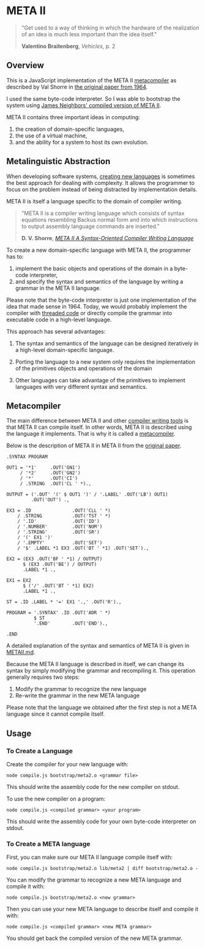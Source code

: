 # META II

> "Get used to a way of thinking in which the hardware of the realization of an idea is much less important than the idea itself."
>
> **Valentino Braitenberg**, *Vehicles*, p. 2

## Overview

This is a JavaScript implementation of the META II [metacompiler](http://en.wikipedia.org/wiki/Metacompiler) as described by Val Shorre in [the original paper from 1964](http://dl.acm.org/citation.cfm?doid=800257.808896).

I used the same byte-code interpreter. So I was able to bootstrap the system using [James Neighbors' compiled version of META II](http://www.bayfronttechnologies.com/mc_tutorial.html).

META II contains three important ideas in computing:

1. the creation of domain-specific languages,
2. the use of a virtual machine,
3. and the ability for a system to host its own evolution.

## Metalinguistic Abstraction

When developing software systems, [creating new languages](http://en.wikipedia.org/wiki/Metalinguistic_abstraction) is sometimes the best approach for dealing with complexity. It allows the programmer to focus on the problem instead of being distracted by implementation details.

META II is itself a language specific to the domain of compiler writing.

> "META II is a compiler writing language which consists of syntax equations resembling Backus normal form and into which instructions to output assembly language commands are inserted."
>
> **D. V. Shorre**, [*META II A Syntax-Oriented Compiler Writing Language*](http://dl.acm.org/citation.cfm?doid=800257.808896)

To create a new domain-specific language with META II, the programmer has to:

1. implement the basic objects and operations of the domain in a byte-code interpreter,
2. and specify the syntax and semantics of the language by writing a grammar in the META II language.

Please note that the byte-code interpreter is just one implementation of the idea that made sense in 1964. Today, we would probably implement the compiler with [threaded code](http://en.wikipedia.org/wiki/Threaded_code) or directly compile the grammar into executable code in a high-level language.

This approach has several advantages:

1. The syntax and semantics of the language can be designed iteratively in a high-level domain-specific language.

2. Porting the language to a new system only requires the implementation of the primitives objects and operations of the domain

3. Other languages can take advantage of the primitives to implement languages with very different syntax and semantics.

## Metacompiler

The main difference between META II and other [compiler writing tools](http://en.wikipedia.org/wiki/Compiler-compiler) is that META II can compile itself. In other words, META II is described using the language it implements. That is why it is called a [metacompiler](http://en.wikipedia.org/wiki/Metacompiler).

Below is the description of META II in META II from the [original paper](http://dl.acm.org/citation.cfm?doid=800257.808896).

    .SYNTAX PROGRAM

    OUT1 = '*1'     .OUT('GN1')
         / '*2'     .OUT('GN2')
         / '*'      .OUT('CI')
         / .STRING  .OUT('CL ' *).,

    OUTPUT = ('.OUT' '(' $ OUT1 ')' / '.LABEL' .OUT('LB') OUT1)
             .OUT('OUT') .,

    EX3 = .ID               .OUT('CLL ' *)
        / .STRING           .OUT('TST ' *)
        / '.ID'             .OUT('ID')
        / '.NUMBER'         .OUT('NUM')
        / '.STRING'         .OUT('SR')
        / '(' EX1 ')' 
        / '.EMPTY'          .OUT('SET')
        / '$' .LABEL *1 EX3 .OUT('BT ' *1) .OUT('SET').,

    EX2 = (EX3 .OUT('BF ' *1) / OUTPUT)
          $ (EX3 .OUT('BE') / OUTPUT)
          .LABEL *1 .,

    EX1 = EX2
          $ ('/' .OUT('BT ' *1) EX2)
          .LABEL *1 .,

    ST = .ID .LABEL * '=' EX1 '.,' .OUT('R').,

    PROGRAM = '.SYNTAX' .ID .OUT('ADR ' *)
              $ ST
              '.END'        .OUT('END').,

    .END

A detailed explanation of the syntax and semantics of META II is given in [METAII.md](METAII.md).

Because the META II language is described in itself, we can change its syntax by simply modifying the grammar and recompiling it. This operation generally requires two steps:

1. Modify the grammar to recognize the new language
2. Re-write the grammar in the new META language

Please note that the language we obtained after the first step is not a META language since it cannot compile itself.

## Usage

### To Create a Language

Create the compiler for your new language with:

    node compile.js bootstrap/meta2.o <grammar file>

This should write the assembly code for the new compiler on stdout.

To use the new compiler on a program:

    node compile.js <compiled grammar> <your program>

This should write the assembly code for your own byte-code interpreter on stdout.

### To Create a META language

First, you can make sure our META II language compile itself with:

    node compile.js bootstrap/meta2.o lib/meta2 | diff bootstrap/meta2.o -

You can modify the grammar to recognize a new META language and compile it with:

    node compile.js bootstrap/meta2.o <new grammar>

Then you can use your new META language to describe itself and compile it with:

    node compile.js <compiled grammar> <new META grammar>

You should get back the compiled version of the new META grammar.
